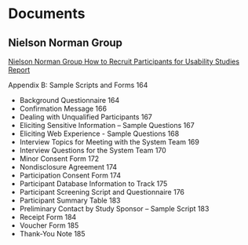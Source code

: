 # Documents

## Nielson Norman Group

[Nielson Norman Group How to Recruit Participants for Usability Studies Report](http://media.nngroup.com/media/reports/free/How_To_Recruit_Participants_for_Usability_Studies.pdf)

Appendix B: Sample Scripts and Forms 164
* Background Questionnaire 164
* Confirmation Message 166
* Dealing with Unqualified Participants 167
* Eliciting Sensitive Information – Sample Questions 167
* Eliciting Web Experience - Sample Questions 168
* Interview Topics for Meeting with the System Team 169
* Interview Questions for the System Team 170
* Minor Consent Form 172
* Nondisclosure Agreement 174
* Participation Consent Form 174
* Participant Database Information to Track 175
* Participant Screening Script and Questionnaire 176
* Participant Summary Table 183
* Preliminary Contact by Study Sponsor – Sample Script 183
* Receipt Form 184
* Voucher Form 185
* Thank-You Note 185